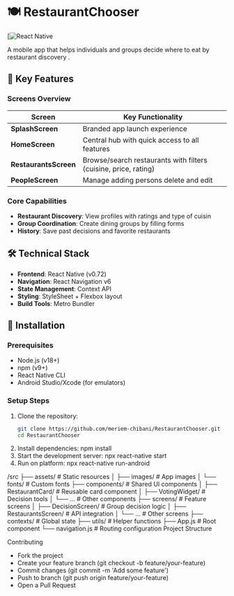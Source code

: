 # 🍽️ RestaurantChooser

[![React Native](https://github.com/meriem-chibani/RestaurantChooser/new/master?filename=README.md)


A mobile app that helps individuals and groups decide where to eat by  restaurant discovery .

## 📱 Key Features

### Screens Overview
| Screen | Key Functionality |
|--------|------------------|
| **SplashScreen** | Branded app launch experience |
| **HomeScreen** | Central hub with quick access to all features |
| **RestaurantsScreen** | Browse/search restaurants with filters (cuisine, price, rating) |
| **PeopleScreen** | Manage adding persons delete and edit |


### Core Capabilities
- **Restaurant Discovery**: View  profiles with ratings and type of cuisin
- **Group Coordination**: Create dining groups by filling forms
- **History**: Save past decisions and favorite restaurants

## 🛠️ Technical Stack
- **Frontend**: React Native (v0.72)
- **Navigation**: React Navigation v6
- **State Management**: Context API
- **Styling**: StyleSheet + Flexbox layout
- **Build Tools**: Metro Bundler

## 🚀 Installation

### Prerequisites
- Node.js (v18+)
- npm (v9+)
- React Native CLI
- Android Studio/Xcode (for emulators)

### Setup Steps
1. Clone the repository:
   ```bash
   git clone https://github.com/meriem-chibani/RestaurantChooser.git
   cd RestaurantChooser


2. Install dependencies: npm install
3. Start the development server: npx react-native start
4. Run on platform: npx react-native run-android



/src
├── assets/               # Static resources
│   ├── images/           # App images
│   └── fonts/            # Custom fonts
├── components/           # Shared UI components
│   ├── RestaurantCard/   # Reusable card component
│   ├── VotingWidget/     # Decision tools
│   └── ...               # Other components
├── screens/              # Feature screens
│   ├── DecisionScreen/   # Group decision logic
│   ├── RestaurantsScreen/ # API integration
│   └── ...               # Other screens
├── contexts/             # Global state
├── utils/                # Helper functions
├── App.js                # Root component
└── navigation.js         # Routing configuration Project Structure



 Contributing

- Fork the project
- Create your feature branch (git checkout -b feature/your-feature)
- Commit changes (git commit -m 'Add some feature')
- Push to branch (git push origin feature/your-feature)
- Open a Pull Request


